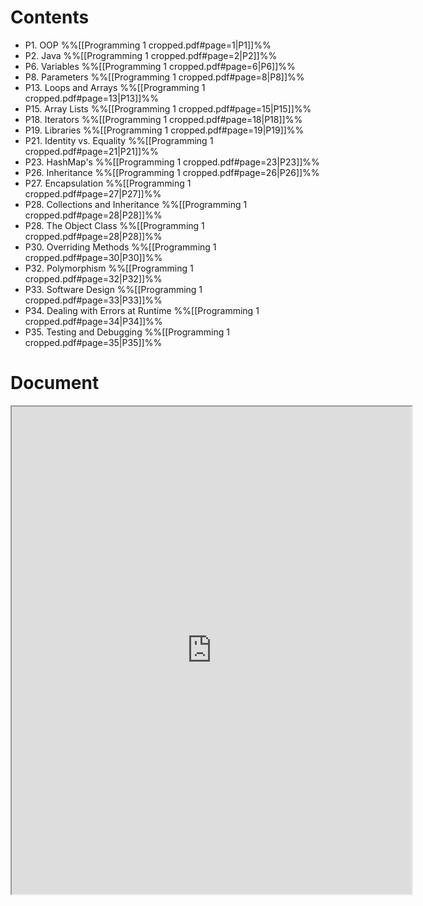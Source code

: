 # Contents

- P1. OOP %%[[Programming 1 cropped.pdf#page=1|P1]]%%
- P2. Java %%[[Programming 1 cropped.pdf#page=2|P2]]%%
- P6. Variables %%[[Programming 1 cropped.pdf#page=6|P6]]%%
- P8. Parameters %%[[Programming 1 cropped.pdf#page=8|P8]]%%
- P13. Loops and Arrays %%[[Programming 1 cropped.pdf#page=13|P13]]%%
- P15. Array Lists %%[[Programming 1 cropped.pdf#page=15|P15]]%%
- P18. Iterators %%[[Programming 1 cropped.pdf#page=18|P18]]%%
- P19. Libraries %%[[Programming 1 cropped.pdf#page=19|P19]]%%
- P21. Identity vs. Equality %%[[Programming 1 cropped.pdf#page=21|P21]]%%
- P23. HashMap's %%[[Programming 1 cropped.pdf#page=23|P23]]%%
- P26. Inheritance %%[[Programming 1 cropped.pdf#page=26|P26]]%%
- P27. Encapsulation %%[[Programming 1 cropped.pdf#page=27|P27]]%%
- P28. Collections and Inheritance %%[[Programming 1 cropped.pdf#page=28|P28]]%%
- P28. The Object Class %%[[Programming 1 cropped.pdf#page=28|P28]]%%
- P30. Overriding Methods %%[[Programming 1 cropped.pdf#page=30|P30]]%%
- P32. Polymorphism %%[[Programming 1 cropped.pdf#page=32|P32]]%%
- P33. Software Design %%[[Programming 1 cropped.pdf#page=33|P33]]%%
- P34. Dealing with Errors at Runtime %%[[Programming 1 cropped.pdf#page=34|P34]]%%
- P35. Testing and Debugging %%[[Programming 1 cropped.pdf#page=35|P35]]%%

# Document

<iframe src="https://drive.google.com/file/d/1BRVa5lfebq9xgc3WjkHY_myI1ZC6ahs7/preview" width="640" height="780" allow="autoplay"></iframe>

